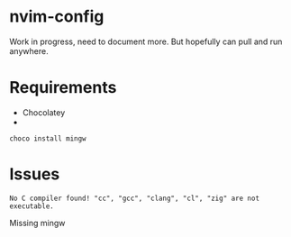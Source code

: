 # nvim-config

Work in progress, need to document more.
But hopefully can pull and run anywhere.

# Requirements
- Chocolatey
- 
```choco install mingw```

# Issues
```No C compiler found! "cc", "gcc", "clang", "cl", "zig" are not executable.```

Missing mingw
